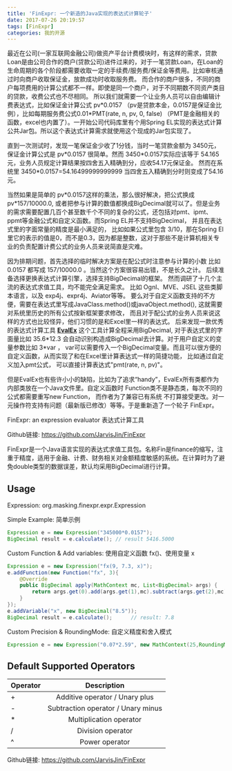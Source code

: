 ```yaml
---
title: 'FinExpr: 一个新造的Java实现的表达式计算轮子'
date: 2017-07-26 20:19:57
tags: [FinExpr]
categories: 我的开源
---
```



最近在公司(一家互联网金融公司)做资产平台计费模块时，有这样的需求，贷款Loan是由公司合作的商户(贷款公司)进件过来的，对于一笔贷款Loan，在Loan的生命周期的各个阶段都需要收取一定的手续费/服务费/保证金等费用。比如审核通过时向商户收取保证金，放款成功时收取服务费。 而合作的商户很多，不同的商户每项费用的计算公式都不一样。即使是同一个商户，对于不同期数不同资产类目的贷款，收费公式也不尽相同。 所以我们就需要一个让业务人员可以自由编辑计费表达式，比如保证金计算公式 pv\*0.0157 （pv是贷款本金，0.0157是保证金比例），比如每期服务费公式0.01\*PMT(rate, n, pv, 0, false) （PMT是金融相关的函数，excel也内置了）。一开始公司代码库里有个用Spring EL实现的表达式计算公共Jar包。所以这个表达式计算需求就使用这个现成的Jar包实现了。
  
直到一次测试时，发现一笔保证金少收了1分钱，当时一笔贷款金额为 3450元，保证金计算公式是 pv\*0.0157 很简单。然而 3450\*0.0157实际应该等于 54.165元，业务人员规定计算结果按四舍五入精确到分，应收54.17元保证金。 然而在系统里 3450\*0.0157=54.16499999999999  当四舍五入精确到分时则变成了54.16元。
  
当然如果是简单的 pv\*0.0157这样的乘法，那么很好解决，把公式换成 pv\*157/10000.0,  或者把参与计算的数值都换成BigDecimal就可以了。但是业务的需求需要配置几百个甚至数千个不同的复杂的公式，还包括对pmt、ipmt、ppmt等金融公式和自定义函数。而Spring EL并不支持BigDecimal， 并且在表达式里的字面常量的精度是最小满足的， 比如如果公式里包含  3/10，那在Spring El里它的表示的值是0，而不是0.3，因为都是整数，这对于那些不是计算机相关专业的负责配置计费公式的业务人员来说简直是灾难。
  
因为排期问题，首先选择的临时解决方案是在配公式时注意参与计算的小数 比如 0.0157 都写成 157/10000.0 。当然这个方案很容易出错，不是长久之计。
后续准备选择更换表达式计算引擎，选择支持BigDecimal的框架。
然而调研了十几个主流的表达式求值工具，均不能完全满足需求。
比如 Ognl、MVE、JSEL 这些类脚本语言，以及 exp4j、expr4j、Aviator等等。
要么对于自定义函数支持的不方便，需要在表达式里写成JavaClass.method()或javaObject.method(), 这就需要对系统里历史的所有公式按新框架要求修改， 而且对于配公式的业务人员来说这样的方式也比较怪异，他们习惯的是和Excel里一样的表达式。
后来发现一款优秀的表达式计算工具 **[EvalEx](https://github.com/uklimaschewski/EvalEx)** 这个工具计算全程采用BigDecimal, 对于表达式里的字面量比如 35.6\*12.3 会自动识别构造成BigDecimal去计算。对于用户自定义的变量参数比如 3\*var ， var可以需要传入一个BigDecimal变量。而且可以很方便的自定义函数，从而实现了和在Excel里计算表达式一样的简捷功能， 比如通过自定义加入pmt公式， 可以直接计算表达式"pmt(rate, n, pv)"。
  
但是EvalEx也有些许小小的缺陷，比如为了追求“handy”，EvalEx所有类都作为内部类放在一个Java文件里。自定义函数时 Function类不是静态类，每次不同的公式都需要重写new Function， 而作者为了兼容已有系统 不打算接受更改。对一元操作符支持有问题（最新版已修改）等等。于是重新造了一个轮子 FinExpr。
  
FinExpr: an expression evaluator  表达式计算工具
  
Github链接: https://github.com/JarvisJin/FinExpr
  
  
FinExpr是一个Java语言实现的表达式求值工具包。名称Fin是finance的缩写，注重于精度，适用于金融、计费、财务相关对金额精度敏感的系统。在计算时为了避免double类型的数据误差，默认均采用BigDecimal进行计算。
  
  
## Usage

Expression: org.masking.finexpr.expr.Expression

Simple Example: 简单示例

```Java
Expression e = new Expression("345000*0.0157");
BigDecimal result = e.calculate(); // result 5416.5000
```
  
Custom Function & Add variables: 使用自定义函数 fx()、使用变量 x

```Java
Expression e = new Expression("fx(9, 7.3, x)");
e.addFunction(new Function("fx", 3){
	@Override
	public BigDecimal apply(MathContext mc, List<BigDecimal> args) {
		return args.get(0).add(args.get(1),mc).subtract(args.get(2),mc);
	}
});
e.addVariable("x", new BigDecimal("8.5"));	
BigDecimal result = e.calculate();		// result: 7.8
```
  
Custom Precision & RoundingMode: 自定义精度和舍入模式

```Java
Expression e = new Expression("0.07*2.59", new MathContext(25,RoundingMode.HALF_UP));
```
  
  
## Default Supported Operators

| Operator        | Description           | 
| ------------- |:-------------:| 
| +   | Additive operator / Unary plus | 
| -    | Subtraction operator / Unary minus|   
| *    | Multiplication operator    |    
| /    | Division operator       |    
| ^    | Power operator          |    


Github链接: https://github.com/JarvisJin/FinExpr
  




